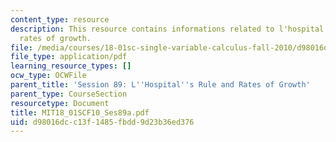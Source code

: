 ```yaml
---
content_type: resource
description: This resource contains informations related to l'hospital's rule and
  rates of growth.
file: /media/courses/18-01sc-single-variable-calculus-fall-2010/d98016dcc13f1485fbdd9d23b36ed376_MIT18_01SCF10_Ses89a.pdf
file_type: application/pdf
learning_resource_types: []
ocw_type: OCWFile
parent_title: 'Session 89: L''Hospital''s Rule and Rates of Growth'
parent_type: CourseSection
resourcetype: Document
title: MIT18_01SCF10_Ses89a.pdf
uid: d98016dc-c13f-1485-fbdd-9d23b36ed376
---
```

